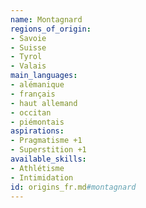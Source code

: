 ```yaml
---
name: Montagnard
regions_of_origin:
- Savoie
- Suisse
- Tyrol
- Valais
main_languages:
- alémanique
- français
- haut allemand
- occitan
- piémontais
aspirations:
- Pragmatisme +1
- Superstition +1
available_skills:
- Athlétisme
- Intimidation
id: origins_fr.md#montagnard
---
```


